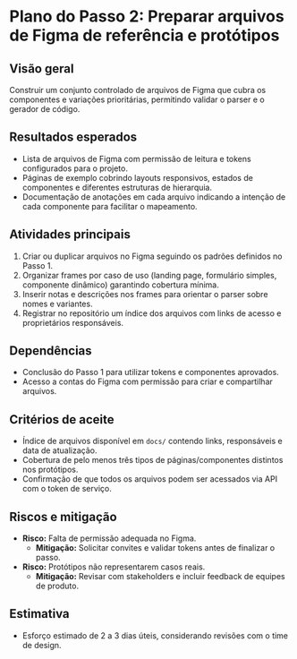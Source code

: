 # Plano do Passo 2: Preparar arquivos de Figma de referência e protótipos

## Visão geral
Construir um conjunto controlado de arquivos de Figma que cubra os componentes e variações prioritárias, permitindo validar o parser e o gerador de código.

## Resultados esperados
- Lista de arquivos de Figma com permissão de leitura e tokens configurados para o projeto.
- Páginas de exemplo cobrindo layouts responsivos, estados de componentes e diferentes estruturas de hierarquia.
- Documentação de anotações em cada arquivo indicando a intenção de cada componente para facilitar o mapeamento.

## Atividades principais
1. Criar ou duplicar arquivos no Figma seguindo os padrões definidos no Passo 1.
2. Organizar frames por caso de uso (landing page, formulário simples, componente dinâmico) garantindo cobertura mínima.
3. Inserir notas e descrições nos frames para orientar o parser sobre nomes e variantes.
4. Registrar no repositório um índice dos arquivos com links de acesso e proprietários responsáveis.

## Dependências
- Conclusão do Passo 1 para utilizar tokens e componentes aprovados.
- Acesso a contas do Figma com permissão para criar e compartilhar arquivos.

## Critérios de aceite
- Índice de arquivos disponível em `docs/` contendo links, responsáveis e data de atualização.
- Cobertura de pelo menos três tipos de páginas/componentes distintos nos protótipos.
- Confirmação de que todos os arquivos podem ser acessados via API com o token de serviço.

## Riscos e mitigação
- **Risco:** Falta de permissão adequada no Figma.
  - **Mitigação:** Solicitar convites e validar tokens antes de finalizar o passo.
- **Risco:** Protótipos não representarem casos reais.
  - **Mitigação:** Revisar com stakeholders e incluir feedback de equipes de produto.

## Estimativa
- Esforço estimado de 2 a 3 dias úteis, considerando revisões com o time de design.
